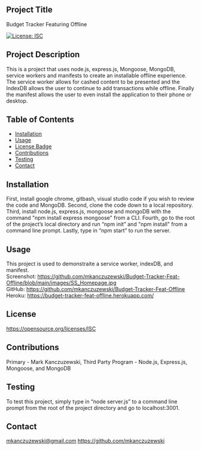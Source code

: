## Project Title
Budget Tracker Featuring Offline

[![License: ISC](https://img.shields.io/badge/License-ISC-blue.svg)](https://opensource.org/licenses/ISC) 

## Project Description
This is a project that uses node.js, express.js, Mongoose, MongoDB, service workers and manifests to create an installable offline experience. The service worker allows for cashed content to be presented and the IndexDB allows the user to continue to add transactions while offline. Finally the manifest allows the user to even install the application to their phone or desktop. 

## Table of Contents
* [Installation](#installation)
* [Usage](#usage)
* [License Badge](#license)
* [Contributions](#contributions)
* [Testing](#testing)
* [Contact](#contact)

## Installation
First, install google chrome, gitbash, visual studio code if you wish to review the code and MongoDB. Second, clone the code down to a local repository.  Third, install node.js, express.js, mongoose and mongoDB with the command "npm install express mongoose" from a CLI. Fourth, go to the root of the project’s local directory and run “npm init” and "npm install" from a command line prompt. Lastly, type in “npm start” to run the server. 

## Usage
This project is used to demonstraite a service worker, indexDB, and manifest. <br />
Screenshot: https://github.com/mkanczuzewski/Budget-Tracker-Feat-Offline/blob/main/images/SS_Homepage.jpg <br />
GitHub: https://github.com/mkanczuzewski/Budget-Tracker-Feat-Offline <br />
Heroku: https://budget-tracker-feat-offline.herokuapp.com/ <br />

## License
https://opensource.org/licenses/ISC

## Contributions
Primary - Mark Kanczuzewski, Third Party Program - Node.js, Express.js, Mongoose, and MongoDB

## Testing
To test this project, simply type in “node server.js” to a command line prompt from the root of the project directory and go to localhost:3001. 

## Contact
mkanczuzewski@gmail.com
https://github.com/mkanczuzewski 
